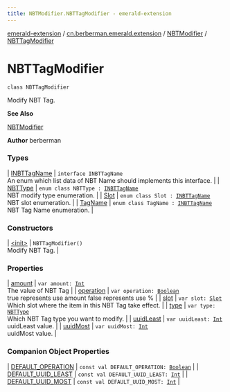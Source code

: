 ```yaml
---
title: NBTModifier.NBTTagModifier - emerald-extension
---
```


[emerald-extension](../../../index.html) / [cn.berberman.emerald.extension](../../index.html) / [NBTModifier](../index.html) / [NBTTagModifier](.)

# NBTTagModifier

`class NBTTagModifier`

Modify NBT Tag.

**See Also**

[NBTModifier](../index.html)

**Author**
berberman

### Types

| [INBTTagName](-i-n-b-t-tag-name/index.html) | `interface INBTTagName`<br>An enum which list data of NBT Name should implements this interface. |
| [NBTType](-n-b-t-type/index.html) | `enum class NBTType : `[`INBTTagName`](-i-n-b-t-tag-name/index.html)<br>NBT modify type enumeration. |
| [Slot](-slot/index.html) | `enum class Slot : `[`INBTTagName`](-i-n-b-t-tag-name/index.html)<br>NBT slot enumeration. |
| [TagName](-tag-name/index.html) | `enum class TagName : `[`INBTTagName`](-i-n-b-t-tag-name/index.html)<br>NBT Tag Name enumeration. |

### Constructors

| [&lt;init&gt;](-init-.html) | `NBTTagModifier()`<br>Modify NBT Tag. |

### Properties

| [amount](amount.html) | `var amount: `[`Int`](https://kotlinlang.org/api/latest/jvm/stdlib/kotlin/-int/index.html)<br>The value of NBT Tag |
| [operation](operation.html) | `var operation: `[`Boolean`](https://kotlinlang.org/api/latest/jvm/stdlib/kotlin/-boolean/index.html)<br>true represents use amount false represents use % |
| [slot](slot.html) | `var slot: `[`Slot`](-slot/index.html)<br>Which slot where the item in this NBT Tag take effect. |
| [type](type.html) | `var type: `[`NBTType`](-n-b-t-type/index.html)<br>Which NBT Tag type you want to modify. |
| [uuidLeast](uuid-least.html) | `var uuidLeast: `[`Int`](https://kotlinlang.org/api/latest/jvm/stdlib/kotlin/-int/index.html)<br>uuidLeast value. |
| [uuidMost](uuid-most.html) | `var uuidMost: `[`Int`](https://kotlinlang.org/api/latest/jvm/stdlib/kotlin/-int/index.html)<br>uuidMost value. |

### Companion Object Properties

| [DEFAULT_OPERATION](-d-e-f-a-u-l-t_-o-p-e-r-a-t-i-o-n.html) | `const val DEFAULT_OPERATION: `[`Boolean`](https://kotlinlang.org/api/latest/jvm/stdlib/kotlin/-boolean/index.html) |
| [DEFAULT_UUID_LEAST](-d-e-f-a-u-l-t_-u-u-i-d_-l-e-a-s-t.html) | `const val DEFAULT_UUID_LEAST: `[`Int`](https://kotlinlang.org/api/latest/jvm/stdlib/kotlin/-int/index.html) |
| [DEFAULT_UUID_MOST](-d-e-f-a-u-l-t_-u-u-i-d_-m-o-s-t.html) | `const val DEFAULT_UUID_MOST: `[`Int`](https://kotlinlang.org/api/latest/jvm/stdlib/kotlin/-int/index.html) |

